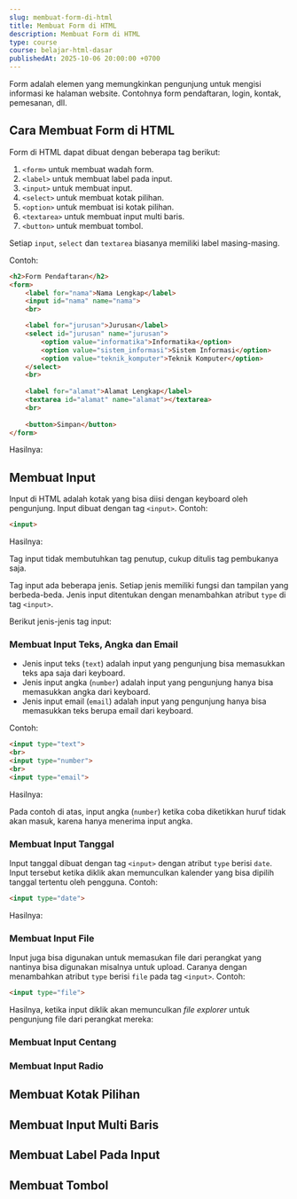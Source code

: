 ```yaml
---
slug: membuat-form-di-html
title: Membuat Form di HTML
description: Membuat Form di HTML
type: course
course: belajar-html-dasar
publishedAt: 2025-10-06 20:00:00 +0700
---
```


Form adalah elemen yang memungkinkan pengunjung untuk mengisi informasi ke halaman website. Contohnya form pendaftaran, login, kontak, pemesanan, dll.

## Cara Membuat Form di HTML

Form di HTML dapat dibuat dengan beberapa tag berikut:

1. `<form>` untuk membuat wadah form.
2. `<label>` untuk membuat label pada input.
3. `<input>` untuk membuat input.
4. `<select>` untuk membuat kotak pilihan.
5. `<option>` untuk membuat isi kotak pilihan.
6. `<textarea>` untuk membuat input multi baris.
7. `<button>` untuk membuat tombol.

Setiap `input`, `select` dan `textarea` biasanya memiliki label masing-masing.

Contoh:

```html
<h2>Form Pendaftaran</h2>
<form>
	<label for="nama">Nama Lengkap</label>
	<input id="nama" name="nama">
	<br>

	<label for="jurusan">Jurusan</label>
	<select id="jurusan" name="jurusan">
		<option value="informatika">Informatika</option>
		<option value="sistem_informasi">Sistem Informasi</option>
		<option value="teknik_komputer">Teknik Komputer</option>
	</select>
	<br>
	
	<label for="alamat">Alamat Lengkap</label>
	<textarea id="alamat" name="alamat"></textarea>
	<br>
	
	<button>Simpan</button>
</form>
```

Hasilnya:

## Membuat Input

Input di HTML adalah kotak yang bisa diisi dengan keyboard oleh pengunjung. Input dibuat dengan tag `<input>`. Contoh:

```html
<input>
```

Hasilnya:

Tag input tidak membutuhkan tag penutup, cukup ditulis tag pembukanya saja.

Tag input ada beberapa jenis. Setiap jenis memiliki fungsi dan tampilan yang berbeda-beda. Jenis input ditentukan dengan menambahkan atribut `type` di tag `<input>`. 

Berikut jenis-jenis tag input:

### Membuat Input Teks, Angka dan Email

- Jenis input teks (`text`) adalah input yang pengunjung bisa memasukkan teks apa saja dari keyboard.
- Jenis input angka (`number`) adalah input yang pengunjung hanya bisa memasukkan angka dari keyboard.
- Jenis input email (`email`) adalah input yang pengunjung hanya bisa memasukkan teks berupa email dari keyboard.

Contoh:

```html
<input type="text">
<br>
<input type="number">
<br>
<input type="email">
```

Hasilnya:

Pada contoh di atas, input angka (`number`) ketika coba diketikkan huruf tidak akan masuk, karena hanya menerima input angka.

### Membuat Input Tanggal

Input tanggal dibuat dengan tag `<input>` dengan atribut `type` berisi `date`. Input tersebut ketika diklik akan memunculkan kalender yang bisa dipilih tanggal tertentu oleh pengguna. Contoh:

```html
<input type="date">
```

Hasilnya:

### Membuat Input File

Input juga bisa digunakan untuk memasukan file dari perangkat yang nantinya bisa digunakan misalnya untuk upload. Caranya dengan menambahkan atribut `type` berisi `file` pada tag `<input>`. Contoh:

```html
<input type="file">
```

Hasilnya, ketika input diklik akan memunculkan _file explorer_ untuk pengunjung file dari perangkat mereka:

### Membuat Input Centang

### Membuat Input Radio

## Membuat Kotak Pilihan

## Membuat Input Multi Baris

## Membuat Label Pada Input

## Membuat Tombol
